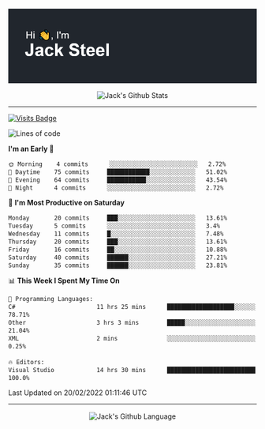 <p align="center">
  <img align="center" src="https://github.com/JackSteel97/JackSteel97/blob/main/header.png?raw=true" alt="Hi, I'm Jack Steel" /> 
 </p>
<p align="center">
 <img align="center" src="https://github-readme-stats.vercel.app/api?username=jacksteel97&show_icons=true&count_private=true&theme=dracula" alt="Jack's Github Stats" /> 
</p>

<hr/>

[![Visits Badge](https://badges.pufler.dev/visits/JackSteel97/JackSteel97?color=blue&label=Profile%20Visits)](https://github.com/JackSteel97)
<!--START_SECTION:waka-->
![Lines of code](https://img.shields.io/badge/From%20Hello%20World%20I%27ve%20Written-910%20Thousand%20lines%20of%20code-blue)

**I'm an Early 🐤** 

```text
🌞 Morning    4 commits      ░░░░░░░░░░░░░░░░░░░░░░░░░   2.72% 
🌆 Daytime    75 commits     ████████████░░░░░░░░░░░░░   51.02% 
🌃 Evening    64 commits     ███████████░░░░░░░░░░░░░░   43.54% 
🌙 Night      4 commits      ░░░░░░░░░░░░░░░░░░░░░░░░░   2.72%

```
📅 **I'm Most Productive on Saturday** 

```text
Monday       20 commits     ███░░░░░░░░░░░░░░░░░░░░░░   13.61% 
Tuesday      5 commits      ░░░░░░░░░░░░░░░░░░░░░░░░░   3.4% 
Wednesday    11 commits     █░░░░░░░░░░░░░░░░░░░░░░░░   7.48% 
Thursday     20 commits     ███░░░░░░░░░░░░░░░░░░░░░░   13.61% 
Friday       16 commits     ██░░░░░░░░░░░░░░░░░░░░░░░   10.88% 
Saturday     40 commits     ██████░░░░░░░░░░░░░░░░░░░   27.21% 
Sunday       35 commits     ██████░░░░░░░░░░░░░░░░░░░   23.81%

```


📊 **This Week I Spent My Time On** 

```text
💬 Programming Languages: 
C#                       11 hrs 25 mins      ███████████████████░░░░░░   78.71% 
Other                    3 hrs 3 mins        █████░░░░░░░░░░░░░░░░░░░░   21.04% 
XML                      2 mins              ░░░░░░░░░░░░░░░░░░░░░░░░░   0.25%

🔥 Editors: 
Visual Studio            14 hrs 30 mins      █████████████████████████   100.0%

```


 Last Updated on 20/02/2022 01:11:46 UTC
<!--END_SECTION:waka-->

<hr/>

<p align="center">
    <img align="center" src="https://github-readme-stats.vercel.app/api/top-langs/?username=jacksteel97&langs_count=10&layout=compact&theme=dracula" alt="Jack's Github Language" /> 
</p>
